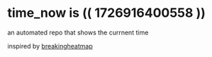 # time_now is (( 1726916400558 ))

an automated repo that shows the currnent time

inspired by [breakingheatmap](https://github.com/breakingheatmap/breakingheatmap)